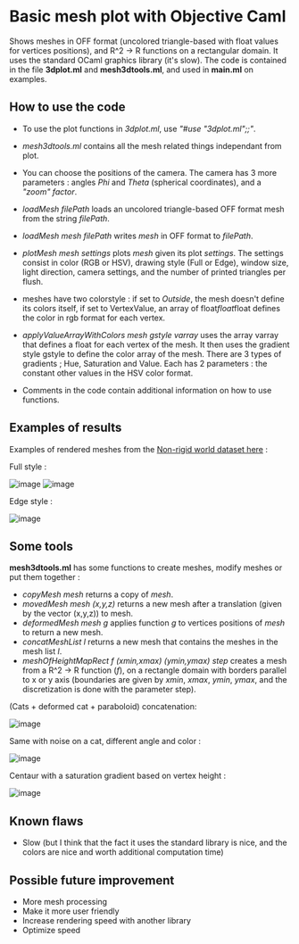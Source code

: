 # Basic mesh plot with Objective Caml
Shows meshes in OFF format (uncolored triangle-based with float values for vertices positions), and R^2 -> R functions on a rectangular domain.
It uses the standard OCaml graphics library (it's slow).
The code is contained in the file **3dplot.ml** and **mesh3dtools.ml**, and used in **main.ml** on examples.

## How to use the code
- To use the plot functions in *3dplot.ml*, use *"#use "3dplot.ml";;"*.

- *mesh3dtools.ml* contains all the mesh related things independant from plot.

- You can choose the positions of the camera. The camera has 3 more parameters : angles *Phi* and *Theta* (spherical coordinates), and a *"zoom" factor*.

- *loadMesh filePath* loads an uncolored triangle-based OFF format mesh from the string *filePath*.

- *loadMesh mesh filePath* writes *mesh* in OFF format to *filePath*.

- *plotMesh mesh settings* plots *mesh* given its plot *settings*. The settings consist in color (RGB or HSV), drawing style (Full or Edge), window size, light direction, camera settings, and the number of printed triangles per flush.

- meshes have two colorstyle : if set to *Outside*, the mesh doesn't define its colors itself, if set to VertexValue, an array of float*float*float defines the color in rgb format for each vertex.

- *applyValueArrayWithColors mesh gstyle varray* uses the array varray that defines a float for each vertex of the mesh. It then uses the gradient style gstyle to define the color array of the mesh. There are 3 types of gradients ; Hue, Saturation and Value. Each has 2 parameters : the constant other values in the HSV color format.

- Comments in the code contain additional information on how to use functions.

## Examples of results
Examples of rendered meshes from the [Non-rigid world dataset here](http://tosca.cs.technion.ac.il/book/resources_data.html) :

Full style :

![image](https://raw.githubusercontent.com/Bleuje/ocaml-mesh-plot/master/pictures/cat1_ocaml.jpg)
![image](https://raw.githubusercontent.com/Bleuje/ocaml-mesh-plot/master/pictures/centaur1_ocaml.jpg)

Edge style :

![image](https://raw.githubusercontent.com/Bleuje/ocaml-mesh-plot/master/pictures/centaur1_edge_ocaml.jpg)

## Some tools
**mesh3dtools.ml** has some functions to create meshes, modify meshes or put them together :
- *copyMesh mesh* returns a copy of *mesh*.
- *movedMesh mesh (x,y,z)* returns a new mesh after a translation (given by the vector (x,y,z)) to mesh.
- *deformedMesh mesh g* applies function *g* to vertices positions of *mesh* to return a new mesh.
- *concatMeshList l* returns a new mesh that contains the meshes in the mesh list *l*.
- *meshOfHeightMapRect f (xmin,xmax) (ymin,ymax) step* creates a mesh from a R^2 -> R function (*f*),
on a rectangle domain with borders parallel to x or y axis (boundaries are given by *xmin*, *xmax*, *ymin*, *ymax*, and the discretization is done with the parameter step).

(Cats + deformed cat + paraboloid) concatenation:

![image](https://raw.githubusercontent.com/Bleuje/ocaml-mesh-plot/master/pictures/catfamily.jpg)

Same with noise on a cat, different angle and color :

![image](https://raw.githubusercontent.com/Bleuje/ocaml-mesh-plot/master/pictures/catfamily2.jpg)

Centaur with a saturation gradient based on vertex height :

![image](https://raw.githubusercontent.com/Bleuje/ocaml-mesh-plot/master/pictures/centaurgradientheight.jpg)

## Known flaws
- Slow (but I think that the fact it uses the standard library is nice, and the colors are nice and worth additional computation time)

## Possible future improvement
- More mesh processing
- Make it more user friendly
- Increase rendering speed with another library
- Optimize speed
